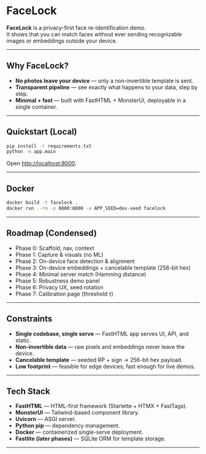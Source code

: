 # FaceLock

**FaceLock** is a privacy-first face re-identification demo.  
It shows that you can match faces without ever sending recognizable images or embeddings outside your device.  

---

## Why FaceLock?
- **No photos leave your device** — only a non-invertible template is sent.  
- **Transparent pipeline** — see exactly what happens to your data, step by step.  
- **Minimal + fast** — built with FastHTML + MonsterUI, deployable in a single container.  

---

## Quickstart (Local)

```bash
pip install -r requirements.txt
python -m app.main
```

Open [http://localhost:8000](http://localhost:8000).

---

## Docker

```bash
docker build -t facelock .
docker run --rm -p 8000:8000 -e APP_SEED=dev-seed facelock
```

---

## Roadmap (Condensed)

* Phase 0: Scaffold, nav, context
* Phase 1: Capture & visuals (no ML)
* Phase 2: On-device face detection & alignment
* Phase 3: On-device embeddings + cancelable template (256-bit hex)
* Phase 4: Minimal server match (Hamming distance)
* Phase 5: Robustness demo panel
* Phase 6: Privacy UX, seed rotation
* Phase 7: Calibration page (threshold τ)

---

## Constraints

* **Single codebase, single serve** — FastHTML app serves UI, API, and static.
* **Non-invertible data** — raw pixels and embeddings never leave the device.
* **Cancelable template** — seeded RP + sign → 256-bit hex payload.
* **Low footprint** — feasible for edge devices; fast enough for live demos.

---

## Tech Stack

* **FastHTML** — HTML-first framework (Starlette + HTMX + FastTags).
* **MonsterUI** — Tailwind-based component library.
* **Uvicorn** — ASGI server.
* **Python pip** — dependency management.
* **Docker** — containerized single-serve deployment.
* **Fastlite (later phases)** — SQLite ORM for template storage.

---
